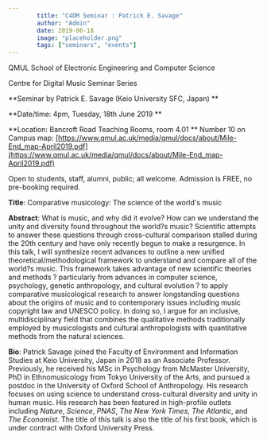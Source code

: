 ```yaml
---
        title: "C4DM Seminar : Patrick E. Savage"
        author: "Admin"
        date: 2019-06-18
        image: "placeholder.png"
        tags: ["seminars", "events"]
---
```


QMUL School of Electronic Engineering and Computer Science

Centre for Digital Music Seminar Series

**Seminar by Patrick E. Savage (Keio University SFC, Japan) **

**Date/time: 4pm, Tuesday, 18th June 2019 **

**Location: Bancroft Road Teaching Rooms, room 4.01 **
Number 10 on Campus map: [https://www.qmul.ac.uk/media/qmul/docs/about/Mile-End_map-April2019.pdf](https://www.qmul.ac.uk/media/qmul/docs/about/Mile-End_map-April2019.pdf)

Open to students, staff, alumni, public; all welcome.
Admission is FREE, no pre-booking required.

<b>Title</b>: Comparative musicology: The science of the world's music

<b>Abstract</b>:
What is music, and why did it evolve? How can we understand the unity and diversity found throughout the world?s music? Scientific attempts to answer these questions through cross-cultural comparison stalled during the 20th century and have only recently begun to make a resurgence. In this talk, I will synthesize recent advances to outline a new unified theoretical/methodological framework to understand and compare all of the world?s music. This framework takes advantage of new scientific theories and methods ? particularly from advances in computer science, psychology, genetic anthropology, and cultural evolution ? to apply comparative musicological research to answer longstanding questions about the origins of music and to contemporary issues including music copyright law and UNESCO policy. In doing so, I argue for an inclusive, multidisciplinary field that combines the qualitative methods traditionally employed by musicologists and cultural anthropologists with quantitative methods from the natural sciences.

<b>Bio</b>:
Patrick Savage joined the Faculty of Environment and Information Studies at Keio University, Japan in 2018 as an Associate Professor. Previously, he received his MSc in Psychology from McMaster University, PhD in Ethnomusicology from Tokyo University of the Arts, and pursued a postdoc in the University of Oxford School of Anthropology. His research focuses on using science to understand cross-cultural diversity and unity in human music. His research has been featured in high-profile outlets including <i>Nature</i>, <i>Science</i>, <i>PNAS</i>, <i>The New York Times</i>, <i>The Atlantic</i>, and <i>The Economist</i>. The title of this talk is also the title of his first book, which is under contract with Oxford University Press.
